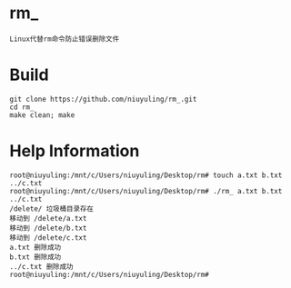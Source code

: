 # rm_
    Linux代替rm命令防止错误删除文件  

# Build
    git clone https://github.com/niuyuling/rm_.git  
    cd rm_  
    make clean; make  
    
# Help Information
    root@niuyuling:/mnt/c/Users/niuyuling/Desktop/rm# touch a.txt b.txt ../c.txt  
    root@niuyuling:/mnt/c/Users/niuyuling/Desktop/rm# ./rm_ a.txt b.txt  ../c.txt  
    /delete/ 垃圾桶目录存在  
    移动到 /delete/a.txt  
    移动到 /delete/b.txt  
    移动到 /delete/c.txt  
    a.txt 删除成功  
    b.txt 删除成功  
    ../c.txt 删除成功  
    root@niuyuling:/mnt/c/Users/niuyuling/Desktop/rm#  